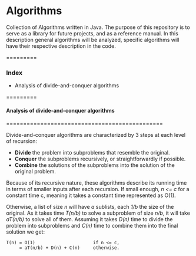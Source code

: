 Algorithms
==========

Collection of Algorithms written in Java.
The purpose of this repository is to serve as a library for future projects, and as a reference manual. In this description general algorithms will be analyzed, specific algorithms will have their respective description in the code.


=========
### Index
* Analysis of divide-and-conquer algorithms

=========
#### Analysis of divide-and-conquer algorithms
==============================================

Divide-and-conquer algorithms are characterized by 3 steps at each level of recursion:
* **Divide** the problem into subproblems that resemble the original.
* **Conquer** the subproblems recursively, or straightforwardly if possible.
* **Combine** the solutions of the subproblems into the solution of the original problem.
 
Because of its recursive nature, these algorithms describe its running time in terms of smaller inputs after each recursion.
If small enough, *n <= c* for a constant time c, meaning it takes a constant time represented as O(1).

Otherwise, a list of size *n* will have *a* sublists, each *1/b* the size of the original. As it takes time *T(n/b)* to solve a
subproblem of size *n/b*, it will take *aT(n/b)* to solve all of them. Assuming it takes *D(n)* time to divide the problem into 
subproblems and *C(n)* time to combine them into the final solution we get:

    T(n) = O(1)                      if n <= c,
         = aT(n/b) + D(n) + C(n)     otherwise.
